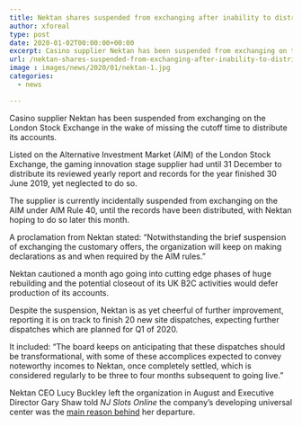 ```yaml
---
title: Nektan shares suspended from exchanging after inability to distribute accounts
author: xforeal 
type: post
date: 2020-01-02T00:00:00+00:00
excerpt: Casino supplier Nektan has been suspended from exchanging on the London Stock Exchange subsequent to missing the cutoff time to distribute its accounts
url: /nektan-shares-suspended-from-exchanging-after-inability-to-distribute-accounts/
image : images/news/2020/01/nektan-1.jpg
categories:
  - news

---
```

Casino supplier Nektan has been suspended from exchanging on the London Stock Exchange in the wake of missing the cutoff time to distribute its accounts.

Listed on the Alternative Investment Market (AIM) of the London Stock Exchange, the gaming innovation stage supplier had until 31 December to distribute its reviewed yearly report and records for the year finished 30 June 2019, yet neglected to do so.

The supplier is currently incidentally suspended from exchanging on the AIM under AIM Rule 40, until the records have been distributed, with Nektan hoping to do so later this month.

A proclamation from Nektan stated: &ldquo;Notwithstanding the brief suspension of exchanging the customary offers, the organization will keep on making declarations as and when required by the AIM rules.&rdquo;

Nektan cautioned a month ago going into cutting edge phases of huge rebuilding and the potential closeout of its UK B2C activities would defer production of its accounts.

Despite the suspension, Nektan is as yet cheerful of further improvement, reporting it is on track to finish 20 new site dispatches, expecting further dispatches which are planned for Q1 of 2020.

It included: &#8220;The board keeps on anticipating that these dispatches should be transformational, with some of these accomplices expected to convey noteworthy incomes to Nektan, once completely settled, which is considered regularly to be three to four months subsequent to going live.&#8221;

<p style="line-tallness: 18.75pt; foundation: white;">
  Nektan CEO Lucy Buckley left the organization in August and&nbsp;Executive Director Gary Shaw told&nbsp;<em>NJ Slots Online</em>&nbsp;the company&rsquo;s developing universal center was the <a href="#">main reason behind</a> her departure.
</p>